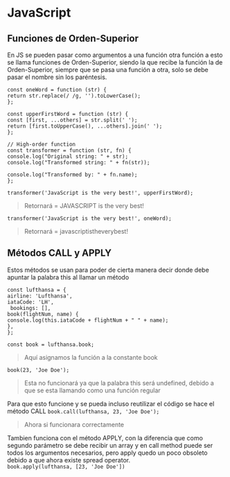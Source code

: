 # JavaScript
## Funciones de Orden-Superior
En JS se pueden pasar como argumentos a una función otra función a esto se llama funciones de Orden-Superior, siendo la que recibe la función la de Orden-Superior, siempre que se pasa una función a otra, solo se debe pasar el nombre sin los paréntesis.

`const oneWord = function (str) {`    
  `return str.replace(/ /g, '').toLowerCase();`  
`};`  

`const upperFirstWord = function (str) {`   
  `const [first, ...others] = str.split(' ');`   
  `return [first.toUpperCase(), ...others].join(' ');`   
`};`  

`// High-order function`   
`const transformer = function (str, fn) {`   
  `console.log("Original string: " + str);`  
  `console.log("Transformed string: " + fn(str));`   

  `console.log("Transformed by: " + fn.name);`    
`};` 

`transformer('JavaScript is the very best!', upperFirstWord);`
> Retornará = JAVASCRIPT is the very best!

`transformer('JavaScript is the very best!', oneWord);`  
> Retornará = javascriptistheverybest!

## Métodos CALL y APPLY
Estos métodos se usan para poder de cierta manera decir donde debe apuntar la palabra this al llamar un método

`const lufthansa = {`    
  `airline: 'Lufthansa',`      
  `iataCode: 'LH',`    
 ` bookings: [],`     
  `book(flightNum, name) {`    
    `console.log(this.iataCode + flightNum + " " + name);`     
  `},`    
`};`    

`const book = lufthansa.book;`   
> Aquí asignamos la función a la constante book

`book(23, 'Joe Doe');`   
> Esta no funcionará ya que la palabra this será undefined, debido a que se esta llamando como una función regular

Para que esto funcione y se pueda incluso reutilizar el código se hace el método CALL
`book.call(lufthansa, 23, 'Joe Doe');`   
> Ahora si funcionara correctamente

Tambien funciona con el método APPLY, con la diferencia que como segundo parámetro se debe recibir un array y en call method puede ser todos los argumentos necesarios, pero apply quedo un poco obsoleto debido a que ahora existe spread operator.   
`book.apply(lufthansa, [23, 'Joe Doe'])`   
